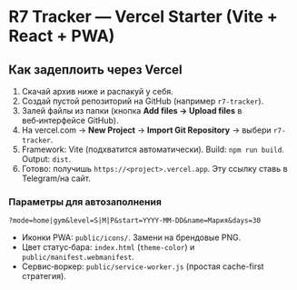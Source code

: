 # R7 Tracker — Vercel Starter (Vite + React + PWA)

## Как задеплоить через Vercel
1. Скачай архив ниже и распакуй у себя.
2. Создай пустой репозиторий на GitHub (например `r7-tracker`).
3. Залей файлы из папки (кнопка **Add files → Upload files** в веб‑интерфейсе GitHub).
4. На vercel.com → **New Project** → **Import Git Repository** → выбери `r7-tracker`.
5. Framework: Vite (подхватится автоматически). Build: `npm run build`. Output: `dist`.
6. Готово: получишь `https://<project>.vercel.app`. Эту ссылку ставь в Telegram/на сайт.

### Параметры для автозаполнения
`?mode=home|gym&level=S|M|P&start=YYYY-MM-DD&name=Мария&days=30`

- Иконки PWA: `public/icons/`. Замени на брендовые PNG.
- Цвет статус‑бара: `index.html` (`theme-color`) и `public/manifest.webmanifest`.
- Сервис‑воркер: `public/service-worker.js` (простая cache-first стратегия).
